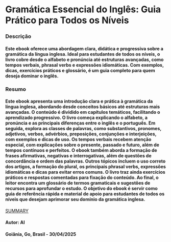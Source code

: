 
# Gramática Essencial do Inglês: Guia Prático para Todos os Níveis


### Descrição 

#### Este ebook oferece uma abordagem clara, didática e progressiva sobre a gramática da língua inglesa. Ideal para estudantes de todos os níveis, o livro cobre desde o alfabeto e pronúncia até estruturas avançadas, como tempos verbais, phrasal verbs e expressões idiomáticas. Com exemplos, dicas, exercícios práticos e glossário, é um guia completo para quem deseja dominar o inglês.


### Resumo 

#### Este ebook apresenta uma introdução clara e prática à gramática da língua inglesa, abordando desde conceitos básicos até estruturas mais avançadas. O conteúdo é dividido em capítulos temáticos, facilitando o aprendizado progressivo. O livro começa explicando o alfabeto, a pronúncia e as principais diferenças entre o inglês e o português. Em seguida, explora as classes de palavras, como substantivos, pronomes, adjetivos, verbos, advérbios, preposições, conjunções e interjeições, com exemplos e dicas de uso. Os tempos verbais recebem atenção especial, com explicações sobre o presente, passado e futuro, além de tempos contínuos e perfeitos. O ebook também aborda a formação de frases afirmativas, negativas e interrogativas, além de questões de concordância e ordem das palavras. Outros tópicos incluem o uso correto dos artigos, a formação do plural, os principais phrasal verbs, expressões idiomáticas e dicas para evitar erros comuns. O livro traz ainda exercícios práticos e respostas comentadas para fixação do conteúdo. Ao final, o leitor encontra um glossário de termos gramaticais e sugestões de recursos para aprofundar o estudo. O objetivo do ebook é servir como guia de referência rápida e material de apoio para estudantes de todos os níveis que desejam aprimorar seu domínio da gramática inglesa.


[SUMMARY](./SUMMARY.md)


#### Autor: AI

#### Goiânia, Go, Brasil - 30/04/2025